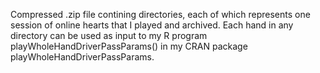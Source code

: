 Compressed .zip file contining directories, each of which represents one session of online hearts that I played and archived.
Each hand in any directory can be used as input to my R program playWholeHandDriverPassParams() in my CRAN package playWholeHandDriverPassParams.
